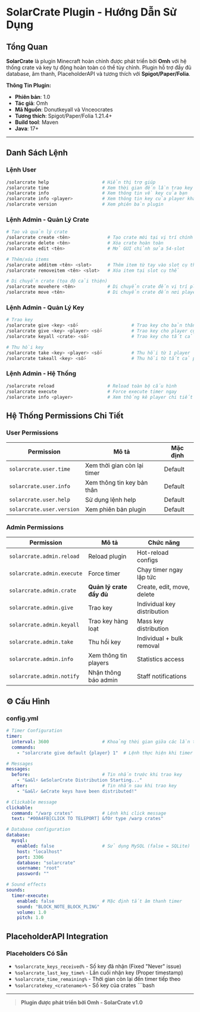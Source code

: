 # SolarCrate Plugin - Hướng Dẫn Sử Dụng

## Tổng Quan
**SolarCrate** là plugin Minecraft hoàn chỉnh được phát triển bởi **Omh** với hệ thống crate và key tự động hoàn toàn có thể tùy chỉnh. Plugin hỗ trợ đầy đủ database, âm thanh, PlaceholderAPI và tương thích với **Spigot/Paper/Folia**.

**Thông Tin Plugin:**
- **Phiên bản**: 1.0
- **Tác giả**: Omh
- **Mã Nguồn**: Donutkeyall và Vnceocrates
- **Tương thích**: Spigot/Paper/Folia 1.21.4+
- **Build tool**: Maven
- **Java**: 17+

---

## Danh Sách Lệnh

### Lệnh User
```bash
/solarcrate help                    # Hiển thị trợ giúp
/solarcrate time                    # Xem thời gian đến lần trao key tiếp theo
/solarcrate info                    # Xem thông tin về key của bạn
/solarcrate info <player>           # Xem thông tin key của player khác (Admin)
/solarcrate version                 # Xem phiên bản plugin
```

### **Lệnh Admin - Quản Lý Crate**
```bash
# Tạo và quản lý crate
/solarcrate create <tên>              # Tạo crate mới tại vị trí chính xác
/solarcrate delete <tên>              # Xóa crate hoàn toàn
/solarcrate edit <tên>                # Mở GUI chỉnh sửa 54-slot

# Thêm/xóa items
/solarcrate additem <tên> <slot>      # Thêm item từ tay vào slot cụ thể
/solarcrate removeitem <tên> <slot>   # Xóa item tại slot cụ thể

# Di chuyển crate (tọa độ cải thiện)
/solarcrate movehere <tên>            # Di chuyển crate đến vị trí player chính xác
/solarcrate move <tên>                # Di chuyển crate đến nơi player nhìn
```

### **Lệnh Admin - Quản Lý Key**
```bash
# Trao key
/solarcrate give <key> <số>                    # Trao key cho bản thân
/solarcrate give <key> <player> <số>           # Trao key cho player cụ thể
/solarcrate keyall <crate> <số>                # Trao key cho tất cả online

# Thu hồi key  
/solarcrate take <key> <player> <số>           # Thu hồi từ 1 player
/solarcrate takeall <key> <số>                 # Thu hồi từ tất cả players
```

### **Lệnh Admin - Hệ Thống**
```bash
/solarcrate reload                    # Reload toàn bộ cấu hình
/solarcrate execute                   # Force execute timer ngay
/solarcrate info <player>             # Xem thống kê player chi tiết
```

## **Hệ Thống Permissions Chi Tiết**

### **User Permissions** 
| Permission | Mô tả | Mặc định |
|------------|-------|----------|
| `solarcrate.user.time` | Xem thời gian còn lại timer | Default |
| `solarcrate.user.info` | Xem thông tin key bản thân | Default |
| `solarcrate.user.help` | Sử dụng lệnh help | Default |
| `solarcrate.user.version` | Xem phiên bản plugin | Default |

### **Admin Permissions**
| Permission | Mô tả | Chức năng |
|------------|-------|-----------|
| `solarcrate.admin.reload` | Reload plugin | Hot-reload configs |
| `solarcrate.admin.execute` | Force timer | Chạy timer ngay lập tức |
| `solarcrate.admin.crate` | **Quản lý crate đầy đủ** | Create, edit, move, delete |
| `solarcrate.admin.give` | Trao key | Individual key distribution |
| `solarcrate.admin.keyall` | Trao key hàng loạt | Mass key distribution |
| `solarcrate.admin.take` | Thu hồi key | Individual + bulk removal |
| `solarcrate.admin.info` | Xem thông tin players | Statistics access |
| `solarcrate.admin.notify` | Nhận thông báo admin | Staff notifications |

## ⚙️ Cấu Hình

### config.yml
```yaml
# Timer Configuration
timer:
  interval: 3600                    # Khoảng thời gian giữa các lần trao key (giây)
  commands:
    - "solarcrate give default {player} 1"  # Lệnh thực hiện khi timer kích hoạt

# Messages
messages:
  before:                           # Tin nhắn trước khi trao key
    - "&a&l⚡ &eSolarCrate Distribution Starting..."
  after:                            # Tin nhắn sau khi trao key
    - "&a&l✓ &eCrate keys have been distributed!"

# Clickable message
clickable:
  command: "/warp crates"           # Lệnh khi click message
  text: "#00A4FB[CLICK TO TELEPORT] &fOr type /warp crates"

# Database configuration
database:
  mysql:
    enabled: false                  # Sử dụng MySQL (false = SQLite)
    host: "localhost"
    port: 3306
    database: "solarcrate"
    username: "root"
    password: ""

# Sound effects
sounds:
  timer-execute:
    enabled: false                  # Mặc định tắt âm thanh timer
    sound: "BLOCK_NOTE_BLOCK_PLING"
    volume: 1.0
    pitch: 1.0
```

## **PlaceholderAPI Integration**

### **Placeholders Có Sẵn**
- `%solarcrate_keys_received%` - Số key đã nhận (Fixed "Never" issue)
- `%solarcrate_last_key_time%` - Lần cuối nhận key (Proper timestamp)
- `%solarcrate_time_remaining%` - Thời gian còn lại đến timer tiếp theo
- `%solarcratekey_<cratename>%` - Số key của crates ```bash
---

> **Plugin được phát triển bởi Omh - SolarCrate v1.0**  
